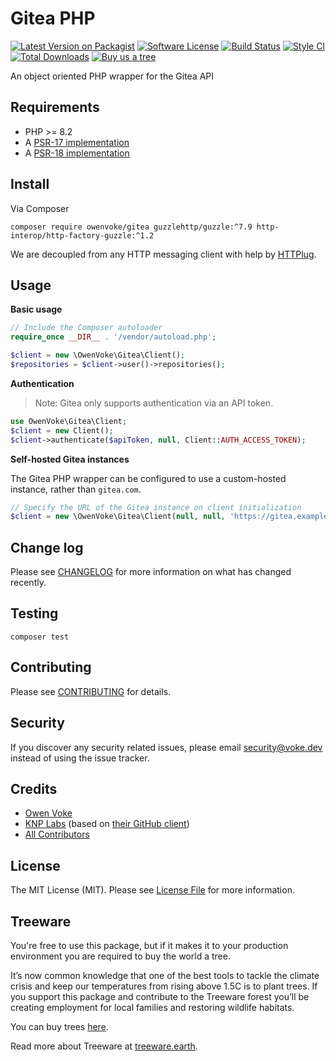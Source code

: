 # Gitea PHP

[![Latest Version on Packagist][ico-version]][link-packagist]
[![Software License][ico-license]](LICENSE.md)
[![Build Status][ico-github-actions]][link-github-actions]
[![Style CI][ico-styleci]][link-styleci]
[![Total Downloads][ico-downloads]][link-downloads]
[![Buy us a tree][ico-treeware-gifting]][link-treeware-gifting]

An object oriented PHP wrapper for the Gitea API

## Requirements

- PHP >= 8.2
- A [PSR-17 implementation](https://packagist.org/providers/psr/http-factory-implementation)
- A [PSR-18 implementation](https://packagist.org/providers/psr/http-client-implementation)

## Install

Via Composer

```shell
composer require owenvoke/gitea guzzlehttp/guzzle:^7.9 http-interop/http-factory-guzzle:^1.2
```

We are decoupled from any HTTP messaging client with help by [HTTPlug](https://httplug.io).

## Usage

**Basic usage**

```php
// Include the Composer autoloader
require_once __DIR__ . '/vendor/autoload.php';

$client = new \OwenVoke\Gitea\Client();
$repositories = $client->user()->repositories();
```

**Authentication**

> Note: Gitea only supports authentication via an API token.

```php
use OwenVoke\Gitea\Client;
$client = new Client();
$client->authenticate($apiToken, null, Client::AUTH_ACCESS_TOKEN);
```

**Self-hosted Gitea instances**

The Gitea PHP wrapper can be configured to use a custom-hosted instance, rather than `gitea.com`.

```php
// Specify the URL of the Gitea instance on client initialization
$client = new \OwenVoke\Gitea\Client(null, null, 'https://gitea.example.com');
```

## Change log

Please see [CHANGELOG](CHANGELOG.md) for more information on what has changed recently.

## Testing

```shell
composer test
```

## Contributing

Please see [CONTRIBUTING](.github/CONTRIBUTING.md) for details.

## Security

If you discover any security related issues, please email security@voke.dev instead of using the issue tracker.

## Credits

- [Owen Voke][link-author]
- [KNP Labs](https://github.com/KnpLabs) (based on [their GitHub client](https://github.com/KnpLabs/php-github-api))
- [All Contributors][link-contributors]

## License

The MIT License (MIT). Please see [License File](LICENSE.md) for more information.

## Treeware

You're free to use this package, but if it makes it to your production environment you are required to buy the world a tree.

It’s now common knowledge that one of the best tools to tackle the climate crisis and keep our temperatures from rising above 1.5C is to plant trees. If you support this package and contribute to the Treeware forest you’ll be creating employment for local families and restoring wildlife habitats.

You can buy trees [here][link-treeware-gifting].

Read more about Treeware at [treeware.earth][link-treeware].

[ico-version]: https://img.shields.io/packagist/v/owenvoke/gitea.svg?style=flat-square
[ico-license]: https://img.shields.io/badge/license-MIT-brightgreen.svg?style=flat-square
[ico-github-actions]: https://img.shields.io/github/workflow/status/owenvoke/gitea-php/Tests.svg?style=flat-square
[ico-styleci]: https://styleci.io/repos/299549651/shield
[ico-downloads]: https://img.shields.io/packagist/dt/owenvoke/gitea.svg?style=flat-square
[ico-treeware-gifting]: https://img.shields.io/badge/Treeware-%F0%9F%8C%B3-lightgreen?style=flat-square

[link-packagist]: https://packagist.org/packages/owenvoke/gitea
[link-github-actions]: https://github.com/owenvoke/gitea-php/actions
[link-styleci]: https://styleci.io/repos/299549651
[link-downloads]: https://packagist.org/packages/owenvoke/gitea
[link-treeware]: https://treeware.earth
[link-treeware-gifting]: https://ecologi.com/owenvoke?gift-trees
[link-author]: https://github.com/owenvoke
[link-contributors]: ../../contributors

